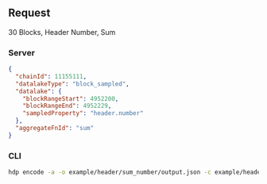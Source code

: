 ## Request

30 Blocks, Header Number, Sum

### Server

```json
{
  "chainId": 11155111,
  "datalakeType": "block_sampled",
  "datalake": {
    "blockRangeStart": 4952200,
    "blockRangeEnd": 4952229,
    "sampledProperty": "header.number"
  },
  "aggregateFnId": "sum"
}
```

### CLI

```bash
hdp encode -a -o example/header/sum_number/output.json -c example/header/sum_number/input.json "sum" -b 4952200 4952229 "header.number" 1
```
